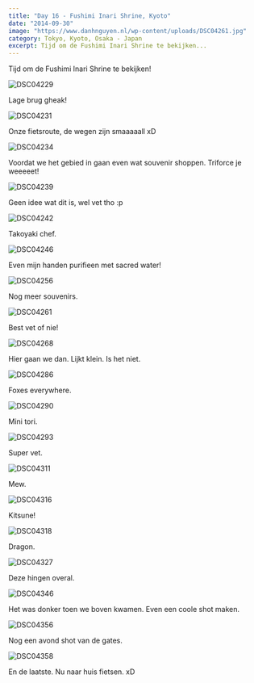 ```yaml
---
title: "Day 16 - Fushimi Inari Shrine, Kyoto"
date: "2014-09-30"
image: "https://www.danhnguyen.nl/wp-content/uploads/DSC04261.jpg"
category: Tokyo, Kyoto, Osaka - Japan
excerpt: Tijd om de Fushimi Inari Shrine te bekijken...
---
```


Tijd om de Fushimi Inari Shrine te bekijken!

![DSC04229](https://www.danhnguyen.nl/wp-content/uploads/DSC04229-1024x575.jpg)

Lage brug gheak!

![DSC04231](https://www.danhnguyen.nl/wp-content/uploads/DSC04231-1024x575.jpg)

Onze fietsroute, de wegen zijn smaaaaall xD

![DSC04234](https://www.danhnguyen.nl/wp-content/uploads/DSC04234-1024x575.jpg)

Voordat we het gebied in gaan even wat souvenir shoppen. Triforce je weeeeet!

![DSC04239](https://www.danhnguyen.nl/wp-content/uploads/DSC04239-1024x575.jpg)

Geen idee wat dit is, wel vet tho :p

![DSC04242](https://www.danhnguyen.nl/wp-content/uploads/DSC04242-1024x575.jpg)

Takoyaki chef.

![DSC04246](https://www.danhnguyen.nl/wp-content/uploads/DSC04246-1024x575.jpg)

Even mijn handen purifieen met sacred water!

![DSC04256](https://www.danhnguyen.nl/wp-content/uploads/DSC04256-1024x575.jpg)

Nog meer souvenirs.

![DSC04261](https://www.danhnguyen.nl/wp-content/uploads/DSC04261-1024x575.jpg)

Best vet of nie!

![DSC04268](https://www.danhnguyen.nl/wp-content/uploads/DSC04268-575x1024.jpg)

Hier gaan we dan. Lijkt klein. Is het niet.

![DSC04286](https://www.danhnguyen.nl/wp-content/uploads/DSC04286-1024x575.jpg)

Foxes everywhere.

![DSC04290](https://www.danhnguyen.nl/wp-content/uploads/DSC04290-1024x575.jpg)

Mini tori.

![DSC04293](https://www.danhnguyen.nl/wp-content/uploads/DSC04293-1024x575.jpg)

Super vet.

![DSC04311](https://www.danhnguyen.nl/wp-content/uploads/DSC04311-1024x575.jpg)

Mew.

![DSC04316](https://www.danhnguyen.nl/wp-content/uploads/DSC04316-1024x575.jpg)

Kitsune!

![DSC04318](https://www.danhnguyen.nl/wp-content/uploads/DSC04318-575x1024.jpg)

Dragon.

![DSC04327](https://www.danhnguyen.nl/wp-content/uploads/DSC04327-1024x575.jpg)

Deze hingen overal.

![DSC04346](https://www.danhnguyen.nl/wp-content/uploads/DSC04346-1024x575.jpg)

Het was donker toen we boven kwamen. Even een coole shot maken.

![DSC04356](https://www.danhnguyen.nl/wp-content/uploads/DSC04356-1024x575.jpg)

Nog een avond shot van de gates.

![DSC04358](https://www.danhnguyen.nl/wp-content/uploads/DSC04358-1024x575.jpg)

En de laatste. Nu naar huis fietsen. xD
